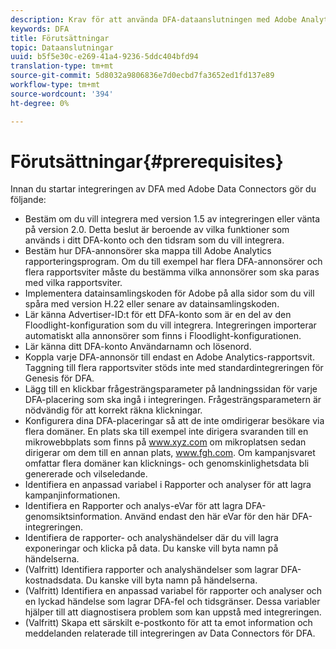 ```yaml
---
description: Krav för att använda DFA-dataanslutningen med Adobe Analytics.
keywords: DFA
title: Förutsättningar
topic: Dataanslutningar
uuid: b5f5e30c-e269-41a4-9236-5ddc404bfd94
translation-type: tm+mt
source-git-commit: 5d8032a9806836e7d0ecbd7fa3652ed1fd137e89
workflow-type: tm+mt
source-wordcount: '394'
ht-degree: 0%

---
```



# Förutsättningar{#prerequisites}

Innan du startar integreringen av DFA med Adobe Data Connectors gör du följande:

* Bestäm om du vill integrera med version 1.5 av integreringen eller vänta på version 2.0. Detta beslut är beroende av vilka funktioner som används i ditt DFA-konto och den tidsram som du vill integrera.
* Bestäm hur DFA-annonsörer ska mappa till Adobe Analytics rapporteringsprogram. Om du till exempel har flera DFA-annonsörer och flera rapportsviter måste du bestämma vilka annonsörer som ska paras med vilka rapportsviter.
* Implementera datainsamlingskoden för Adobe på alla sidor som du vill spåra med version H.22 eller senare av datainsamlingskoden.
* Lär känna Advertiser-ID:t för ett DFA-konto som är en del av den Floodlight-konfiguration som du vill integrera. Integreringen importerar automatiskt alla annonsörer som finns i Floodlight-konfigurationen.
* Lär känna ditt DFA-konto Användarnamn och lösenord.
* Koppla varje DFA-annonsör till endast en Adobe Analytics-rapportsvit. Taggning till flera rapportsviter stöds inte med standardintegreringen för Genesis för DFA.
* Lägg till en klickbar frågesträngsparameter på landningssidan för varje DFA-placering som ska ingå i integreringen. Frågesträngsparametern är nödvändig för att korrekt räkna klickningar.
* Konfigurera dina DFA-placeringar så att de inte omdirigerar besökare via flera domäner. En plats ska till exempel inte dirigera svaranden till en mikrowebbplats som finns på www.xyz.com om mikroplatsen sedan dirigerar om dem till en annan plats, www.fgh.com. Om kampanjsvaret omfattar flera domäner kan klicknings- och genomskinlighetsdata bli genererade och vilseledande.
* Identifiera en anpassad variabel i Rapporter och analyser för att lagra kampanjinformationen.
* Identifiera en Rapporter och analys-eVar för att lagra DFA-genomsiktsinformation. Använd endast den här eVar för den här DFA-integreringen.
* Identifiera de rapporter- och analyshändelser där du vill lagra exponeringar och klicka på data. Du kanske vill byta namn på händelserna.
* (Valfritt) Identifiera rapporter och analyshändelser som lagrar DFA-kostnadsdata. Du kanske vill byta namn på händelserna.
* (Valfritt) Identifiera en anpassad variabel för rapporter och analyser och en lyckad händelse som lagrar DFA-fel och tidsgränser. Dessa variabler hjälper till att diagnostisera problem som kan uppstå med integreringen.
* (Valfritt) Skapa ett särskilt e-postkonto för att ta emot information och meddelanden relaterade till integreringen av Data Connectors för DFA.

